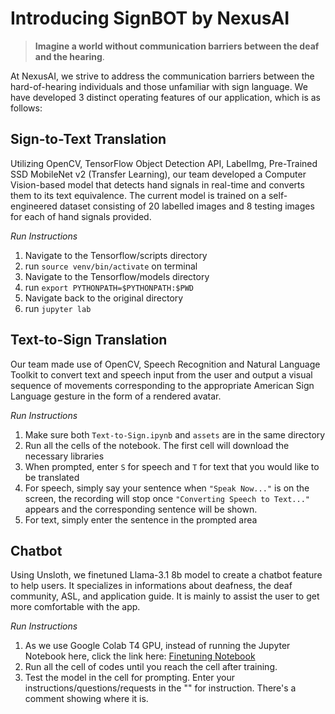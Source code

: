 # Introducing SignBOT by NexusAI
> **Imagine a world without communication barriers between the deaf and the hearing**.

At NexusAI, we strive to address the communication barriers between the hard-of-hearing individuals and those unfamiliar with sign language. We have developed 3 distinct operating features of our application, which is as follows:

## Sign-to-Text Translation
Utilizing OpenCV, TensorFlow Object Detection API, LabelImg, Pre-Trained SSD MobileNet v2 (Transfer Learning), our team developed a Computer Vision-based model that detects hand signals in real-time and converts them to its text equivalence. The current model is trained on a self-engineered dataset consisting of 20 labelled images and 8 testing images for each of hand signals provided. 

*Run Instructions*
1. Navigate to the Tensorflow/scripts directory
2. run ```source venv/bin/activate``` on terminal
3. Navigate to the Tensorflow/models directory
4. run ```export PYTHONPATH=$PYTHONPATH:$PWD```
5. Navigate back to the original directory
6. run ```jupyter lab```

## Text-to-Sign Translation
Our team made use of OpenCV, Speech Recognition and Natural Language Toolkit to convert text and speech input from the user and output a visual sequence of movements corresponding to the appropriate American Sign Language gesture in the form of a rendered avatar.

*Run Instructions*
1. Make sure both ```Text-to-Sign.ipynb``` and ```assets``` are in the same directory
2. Run all the cells of the notebook. The first cell will download the necessary libraries
3. When prompted, enter ```S``` for speech and ```T``` for text that you would like to be translated
4. For speech, simply say your sentence when ```"Speak Now..."``` is on the screen, the recording will stop once  ```"Converting Speech to Text..."``` appears and the corresponding sentence will be shown.
5. For text, simply enter the sentence in the prompted area

## Chatbot
Using Unsloth, we finetuned Llama-3.1 8b model to create a chatbot feature to help users. It specializes in informations about deafness, the deaf community, ASL, and application guide. It is mainly to assist the user to get more comfortable with the app.

*Run Instructions*
1. As we use Google Colab T4 GPU, instead of running the Jupyter Notebook here, click the link here: [Finetuning Notebook](https://colab.research.google.com/drive/1CIFQQkIGt4aEaCYqOGDwF7tKZ0kVCu-u#scrollTo=yHR5cYjMAG5W)
2. Run all the cell of codes until you reach the cell after training.
3. Test the model in the cell for prompting. Enter your instructions/questions/requests in the "" for instruction. There's a comment showing where it is.
